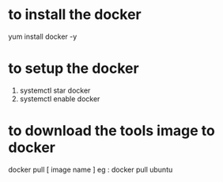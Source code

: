 # to install the docker 
yum install docker -y

# to setup the docker 

1) systemctl star docker
2) systemctl enable docker

# to download the tools image to docker 

docker pull [ image name ]
eg : docker pull ubuntu


